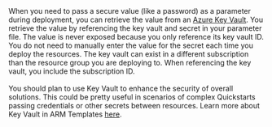 <br>
<br>
<p>When you need to pass a secure value (like a  password) as a parameter during deployment, you can retrieve the value from  an&nbsp;<a href="https://docs.microsoft.com/en-us/azure/key-vault/key-vault-whatis">Azure Key Vault</a>. You retrieve the value  by referencing the key vault and secret in your parameter file. The value is  never exposed because you only reference its key vault ID. You do not need to  manually enter the value for the secret each time you deploy the resources. The  key vault can exist in a different subscription than the resource group you are  deploying to. When referencing the key vault, you include the subscription ID. <br>
  <br>You should plan to use Key Vault to enhance  the security of overall solutions. This could be pretty useful in scenarios of  complex Quickstarts passing credentials or other secrets between resources.  Learn more about Key Vault in ARM Templates <a href="https://docs.microsoft.com/en-us/azure/azure-resource-manager/resource-manager-keyvault-parameter">here</a>.</p>

